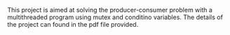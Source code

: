 This project is aimed at solving the producer-consumer problem with a multithreaded program using mutex and conditino variables.
The details of the project can found in the pdf file provided.